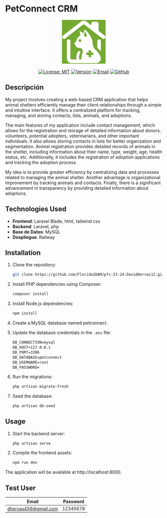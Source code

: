# PetConnect CRM

<p align="center">
  <img src="logo.png" alt="Logo" width="140" height="140">
</p>

<p align="center">
  <a href="https://opensource.org/licenses/MIT"><img src="https://img.shields.io/badge/License-MIT-red.svg" alt="License: MIT"></a>
  <a href="https://github.com/Florida2DAM/pfc-23-24-DavidHervas12/tag/v1.0.0"><img src="https://img.shields.io/badge/Version-1.0.0-green.svg" alt="Version"></a>
  <a href="mailto:david.hervas456@gmail.com"><img src="https://img.shields.io/badge/Email-david.hervas456@gmail.com-blue" alt="Email"></a>
  <a href="https://github.com/DavidHervas12"><img src="https://img.shields.io/badge/GitHub-DavidHervas12-blue.svg" alt="GitHub"></a>
</p>

## Descripción

My project involves creating a web-based CRM application that helps animal shelters efficiently manage their client relationships through a simple and intuitive interface. It offers a centralized platform for tracking, managing, and storing contacts, lists, animals, and adoptions.

The main features of my application include contact management, which allows for the registration and storage of detailed information about donors, volunteers, potential adopters, veterinarians, and other important individuals. It also allows storing contacts in lists for better organization and segmentation. Animal registration provides detailed records of animals in the shelter, including information about their name, type, weight, age, health status, etc. Additionally, it includes the registration of adoption applications and tracking the adoption process.

My idea is to provide greater efficiency by centralizing data and processes related to managing the animal shelter. Another advantage is organizational improvement by tracking animals and contacts. Finally, there is a significant advancement in transparency by providing detailed information about adoptions.

## Technologies Used

- **Frontend**: Laravel Blade, html, tailwind css
- **Backend**: Laravel, php
- **Base de Datos**: MySQL
- **Despliegue**: Railway

## Installation

1. Clone the repository:
    ```bash
    git clone https://github.com/Florida2DAM/pfc-23-24-DavidHervas12.git
    ```
3. Install PHP dependencies using Composer:
    ```bash
    composer install
    ```
4. Install Node.js dependencies:
    ```bash
    npm install
    ```
5. Create a MySQL database named petconnect.

6. Update the database credentials in the `.env` file:
    ```plaintext
    DB_CONNECTION=mysql
    DB_HOST=127.0.0.1
    DB_PORT=3306
    DB_DATABASE=petconnect
    DB_USERNAME=root
    DB_PASSWORD=
    ```

7. Run the migrations:
    ```bash
    php artisan migrate:fresh
    ```
    
8. Seed the database:
    ```bash
    php artisan db:seed
    ```

## Usage

1. Start the backend server:
    ```bash
    php artisan serve
    ```
    
2. Compile the frontend assets:
    ```bash
    npm run dev
    ```

The application will be available at http://localhost:8000.

## Test User

| Email              | Password     |
|--------------------|--------------|
| dhervas456@gmail.com | 12345678   |
